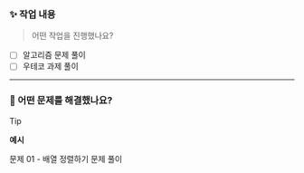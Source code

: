### ✨ 작업 내용

> 어떤 작업을 진행했나요?

- [ ] 알고리즘 문제 풀이
- [ ] 우테코 과제 풀이

---

### 🤔 어떤 문제를 해결했나요?

> [!TIP]
>
> **예시**
>
> 문제 01 - 배열 정렬하기 문제 풀이
